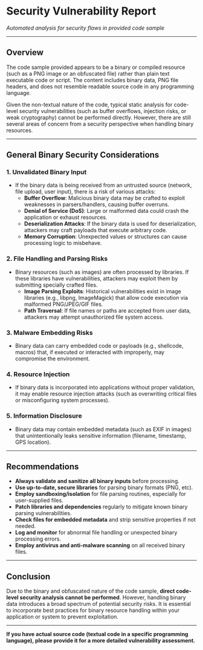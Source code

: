 # Security Vulnerability Report

_Automated analysis for security flaws in provided code sample_

---

## Overview

The code sample provided appears to be a binary or compiled resource (such as a PNG image or an obfuscated file) rather than plain text executable code or script. The content includes binary data, PNG file headers, and does not resemble readable source code in any programming language.

Given the non-textual nature of the code, typical static analysis for code-level security vulnerabilities (such as buffer overflows, injection risks, or weak cryptography) cannot be performed directly. However, there are still several areas of concern from a security perspective when handling binary resources.

---

## General Binary Security Considerations

### 1. **Unvalidated Binary Input**
- If the binary data is being received from an untrusted source (network, file upload, user input), there is a risk of various attacks:
    - **Buffer Overflow**: Malicious binary data may be crafted to exploit weaknesses in parsers/handlers, causing buffer overruns.
    - **Denial of Service (DoS)**: Large or malformed data could crash the application or exhaust resources.
    - **Deserialization Attacks**: If the binary data is used for deserialization, attackers may craft payloads that execute arbitrary code.
    - **Memory Corruption**: Unexpected values or structures can cause processing logic to misbehave.

### 2. **File Handling and Parsing Risks**
- Binary resources (such as images) are often processed by libraries. If these libraries have vulnerabilities, attackers may exploit them by submitting specially crafted files.
    - **Image Parsing Exploits**: Historical vulnerabilities exist in image libraries (e.g., libpng, ImageMagick) that allow code execution via malformed PNG/JPEG/GIF files.
    - **Path Traversal**: If file names or paths are accepted from user data, attackers may attempt unauthorized file system access.

### 3. **Malware Embedding Risks**
- Binary data can carry embedded code or payloads (e.g., shellcode, macros) that, if executed or interacted with improperly, may compromise the environment.

### 4. **Resource Injection**
- If binary data is incorporated into applications without proper validation, it may enable resource injection attacks (such as overwriting critical files or misconfiguring system processes).

### 5. **Information Disclosure**
- Binary data may contain embedded metadata (such as EXIF in images) that unintentionally leaks sensitive information (filename, timestamp, GPS location).

---

## Recommendations

- **Always validate and sanitize all binary inputs** before processing.
- **Use up-to-date, secure libraries** for parsing binary formats (PNG, etc).
- **Employ sandboxing/isolation** for file parsing routines, especially for user-supplied files.
- **Patch libraries and dependencies** regularly to mitigate known binary parsing vulnerabilities.
- **Check files for embedded metadata** and strip sensitive properties if not needed.
- **Log and monitor** for abnormal file handling or unexpected binary processing errors.
- **Employ antivirus and anti-malware scanning** on all received binary files.

---

## Conclusion

Due to the binary and obfuscated nature of the code sample, **direct code-level security analysis cannot be performed**. However, handling binary data introduces a broad spectrum of potential security risks. It is essential to incorporate best practices for binary resource handling within your application or system to prevent exploitation.

---

**If you have actual source code (textual code in a specific programming language), please provide it for a more detailed vulnerability assessment.**